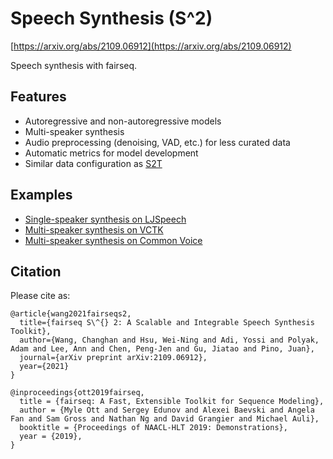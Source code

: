 Speech Synthesis (S^2)
===
[https://arxiv.org/abs/2109.06912](https://arxiv.org/abs/2109.06912)

Speech synthesis with fairseq.

## Features

- Autoregressive and non-autoregressive models
- Multi-speaker synthesis
- Audio preprocessing (denoising, VAD, etc.) for less curated data
- Automatic metrics for model development
- Similar data configuration as [S2T](../speech_to_text/README.md)


## Examples
- [Single-speaker synthesis on LJSpeech](docs/ljspeech_example.md)
- [Multi-speaker synthesis on VCTK](docs/vctk_example.md)
- [Multi-speaker synthesis on Common Voice](docs/common_voice_example.md)


## Citation
Please cite as:
```
@article{wang2021fairseqs2,
  title={fairseq S\^{} 2: A Scalable and Integrable Speech Synthesis Toolkit},
  author={Wang, Changhan and Hsu, Wei-Ning and Adi, Yossi and Polyak, Adam and Lee, Ann and Chen, Peng-Jen and Gu, Jiatao and Pino, Juan},
  journal={arXiv preprint arXiv:2109.06912},
  year={2021}
}

@inproceedings{ott2019fairseq,
  title = {fairseq: A Fast, Extensible Toolkit for Sequence Modeling},
  author = {Myle Ott and Sergey Edunov and Alexei Baevski and Angela Fan and Sam Gross and Nathan Ng and David Grangier and Michael Auli},
  booktitle = {Proceedings of NAACL-HLT 2019: Demonstrations},
  year = {2019},
}
```
